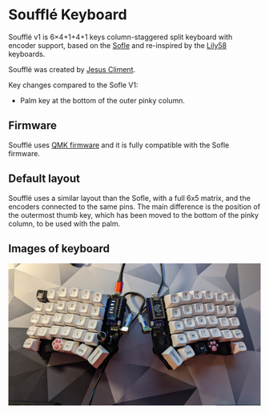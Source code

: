 
# Soufflé Keyboard

Soufflé v1 is 6×4+1+4+1 keys column-staggered split keyboard with encoder support, based on the [Sofle](https://github.com/josefadamcik/SofleKeyboard) and re-inspired by the [Lily58](https://github.com/kata0510/Lily58) keyboards.

Soufflé was created by [Jesus Climent](https://https://github.com/climent/).

Key changes compared to the Sofle V1:

*   Palm key at the bottom of the outer pinky column.

## Firmware 

Soufflé uses [QMK firmware](https://qmk.fm/) and it is fully compatible with the Sofle firmware.

## Default layout 

Soufflé uses a similar layout than the Sofle, with a full 6x5 matrix, and the encoders connected to the same pins. The main difference is the position of the outermost thumb key, which has been moved to the bottom of the pinky column, to be used with the palm.

## Images of keyboard

![SouffleKeyboard PCB](../docs/images/souffle_v1.jpg)
